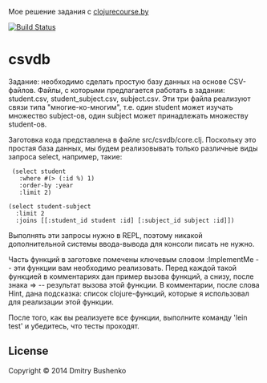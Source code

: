 Мое решение задания с [clojurecourse.by](https://clojurecourse.by/)

[![Build Status](https://travis-ci.org/Rende11/clojurecourse_task01.svg?branch=master)](https://travis-ci.org/Rende11/clojurecourse_task01)

# csvdb

Задание: необходимо сделать простую базу данных на основе CSV-файлов. Файлы, с которыми предлагается работать в задании: student.csv, student_subject.csv, subject.csv. Эти три файла реализуют связи типа "многие-ко-многим", т.е. один student может изучать множество subject-ов, один subject может принадлежать множеству student-ов.

Заготовка кода представлена  в файле src/csvdb/core.clj. Поскольку это простая база данных, мы будем реализовывать только различные виды запроса select, например, такие:

     (select student
       :where #(> (:id %) 1)
       :order-by :year
       :limit 2)

    (select student-subject
      :limit 2
      :joins [[:student_id student :id] [:subject_id subject :id]])

Выполнять эти запросы нужно в REPL, поэтому никакой дополнительной системы ввода-вывода для консоли писать не нужно.

Часть функций в заготовке помечены ключевым словом :ImplementMe -- эти функции вам необходимо реализовать. Перед каждой такой функцией в комментариях дан пример вызова функций, а снизу, после знака => -- результат вызова этой функции. В комментарии, после слова Hint, дана подсказка: список clojure-функций, которые я использовал для реализации этой функции.

После того, как вы реализуете все функции, выполните команду 'lein test' и убедитесь, что тесты проходят.
      
## License

Copyright © 2014 Dmitry Bushenko


